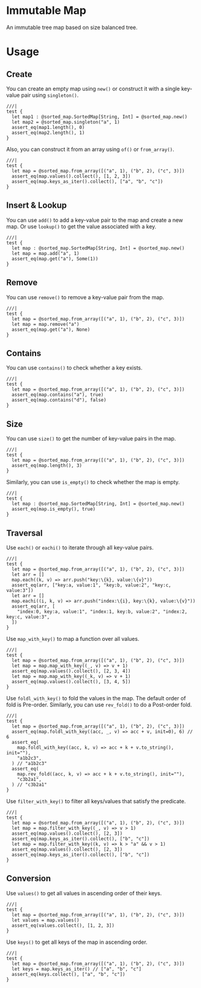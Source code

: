 # Immutable Map

An immutable tree map based on size balanced tree.

# Usage

## Create

You can create an empty map using `new()` or construct it with a single
key-value pair using `singleton()`.

```moonbit
///|
test {
  let map1 : @sorted_map.SortedMap[String, Int] = @sorted_map.new()
  let map2 = @sorted_map.singleton("a", 1)
  assert_eq(map1.length(), 0)
  assert_eq(map2.length(), 1)
}
```

Also, you can construct it from an array using `of()` or `from_array()`.

```moonbit
///|
test {
  let map = @sorted_map.from_array([("a", 1), ("b", 2), ("c", 3)])
  assert_eq(map.values().collect(), [1, 2, 3])
  assert_eq(map.keys_as_iter().collect(), ["a", "b", "c"])
}
```

## Insert & Lookup

You can use `add()` to add a key-value pair to the map and create a new map. Or
use `lookup()` to get the value associated with a key.

```moonbit
///|
test {
  let map : @sorted_map.SortedMap[String, Int] = @sorted_map.new()
  let map = map.add("a", 1)
  assert_eq(map.get("a"), Some(1))
}
```

## Remove

You can use `remove()` to remove a key-value pair from the map.

```moonbit
///|
test {
  let map = @sorted_map.from_array([("a", 1), ("b", 2), ("c", 3)])
  let map = map.remove("a")
  assert_eq(map.get("a"), None)
}
```

## Contains

You can use `contains()` to check whether a key exists.

```moonbit
///|
test {
  let map = @sorted_map.from_array([("a", 1), ("b", 2), ("c", 3)])
  assert_eq(map.contains("a"), true)
  assert_eq(map.contains("d"), false)
}
```

## Size

You can use `size()` to get the number of key-value pairs in the map.

```moonbit
///|
test {
  let map = @sorted_map.from_array([("a", 1), ("b", 2), ("c", 3)])
  assert_eq(map.length(), 3)
}
```

Similarly, you can use `is_empty()` to check whether the map is empty.

```moonbit
///|
test {
  let map : @sorted_map.SortedMap[String, Int] = @sorted_map.new()
  assert_eq(map.is_empty(), true)
}
```

## Traversal

Use `each()` or `eachi()` to iterate through all key-value pairs.

```moonbit
///|
test {
  let map = @sorted_map.from_array([("a", 1), ("b", 2), ("c", 3)])
  let arr = []
  map.each((k, v) => arr.push("key:\{k}, value:\{v}"))
  assert_eq(arr, ["key:a, value:1", "key:b, value:2", "key:c, value:3"])
  let arr = []
  map.eachi((i, k, v) => arr.push("index:\{i}, key:\{k}, value:\{v}"))
  assert_eq(arr, [
    "index:0, key:a, value:1", "index:1, key:b, value:2", "index:2, key:c, value:3",
  ])
}
```

Use `map_with_key()` to map a function over all values.

```moonbit
///|
test {
  let map = @sorted_map.from_array([("a", 1), ("b", 2), ("c", 3)])
  let map = map.map_with_key((_, v) => v + 1)
  assert_eq(map.values().collect(), [2, 3, 4])
  let map = map.map_with_key((_k, v) => v + 1)
  assert_eq(map.values().collect(), [3, 4, 5])
}
```

Use `foldl_with_key()` to fold the values in the map. The default order of fold
is Pre-order. Similarly, you can use `rev_fold()` to do a Post-order fold.

```moonbit
///|
test {
  let map = @sorted_map.from_array([("a", 1), ("b", 2), ("c", 3)])
  assert_eq(map.foldl_with_key((acc, _, v) => acc + v, init=0), 6) // 6
  assert_eq(
    map.foldl_with_key((acc, k, v) => acc + k + v.to_string(), init=""),
    "a1b2c3",
  ) // "a1b2c3"
  assert_eq(
    map.rev_fold((acc, k, v) => acc + k + v.to_string(), init=""),
    "c3b2a1",
  ) // "c3b2a1"
}
```

Use `filter_with_key()` to filter all keys/values that satisfy the predicate.

```moonbit
///|
test {
  let map = @sorted_map.from_array([("a", 1), ("b", 2), ("c", 3)])
  let map = map.filter_with_key((_, v) => v > 1)
  assert_eq(map.values().collect(), [2, 3])
  assert_eq(map.keys_as_iter().collect(), ["b", "c"])
  let map = map.filter_with_key((k, v) => k > "a" && v > 1)
  assert_eq(map.values().collect(), [2, 3])
  assert_eq(map.keys_as_iter().collect(), ["b", "c"])
}
```

## Conversion

Use `values()` to get all values in ascending order of their keys.

```moonbit
///|
test {
  let map = @sorted_map.from_array([("a", 1), ("b", 2), ("c", 3)])
  let values = map.values()
  assert_eq(values.collect(), [1, 2, 3])
}
```

Use `keys()` to get all keys of the map in ascending order.

```moonbit
///|
test {
  let map = @sorted_map.from_array([("a", 1), ("b", 2), ("c", 3)])
  let keys = map.keys_as_iter() // ["a", "b", "c"]
  assert_eq(keys.collect(), ["a", "b", "c"])
}
```
